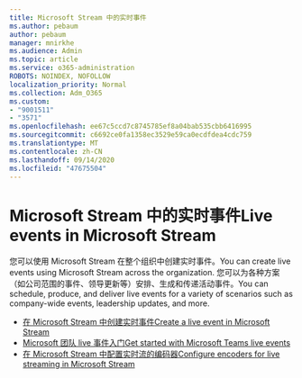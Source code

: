 ```yaml
---
title: Microsoft Stream 中的实时事件
ms.author: pebaum
author: pebaum
manager: mnirkhe
ms.audience: Admin
ms.topic: article
ms.service: o365-administration
ROBOTS: NOINDEX, NOFOLLOW
localization_priority: Normal
ms.collection: Adm_O365
ms.custom:
- "9001511"
- "3571"
ms.openlocfilehash: ee67c5ccd7c8745785ef8a04bab535cbb6416995
ms.sourcegitcommit: c6692ce0fa1358ec3529e59ca0ecdfdea4cdc759
ms.translationtype: MT
ms.contentlocale: zh-CN
ms.lasthandoff: 09/14/2020
ms.locfileid: "47675504"
---
```

# <a name="live-events-in-microsoft-stream"></a><span data-ttu-id="dff9f-102">Microsoft Stream 中的实时事件</span><span class="sxs-lookup"><span data-stu-id="dff9f-102">Live events in Microsoft Stream</span></span>

<span data-ttu-id="dff9f-103">您可以使用 Microsoft Stream 在整个组织中创建实时事件。</span><span class="sxs-lookup"><span data-stu-id="dff9f-103">You can create live events using Microsoft Stream across the organization.</span></span> <span data-ttu-id="dff9f-104">您可以为各种方案（如公司范围的事件、领导更新等）安排、生成和传递活动事件。</span><span class="sxs-lookup"><span data-stu-id="dff9f-104">You can schedule, produce, and deliver live events for a variety of scenarios such as company-wide events, leadership updates, and more.</span></span>

- [<span data-ttu-id="dff9f-105">在 Microsoft Stream 中创建实时事件</span><span class="sxs-lookup"><span data-stu-id="dff9f-105">Create a live event in Microsoft Stream</span></span>](https://docs.microsoft.com/stream/live-create-event)
- [<span data-ttu-id="dff9f-106">Microsoft 团队 live 事件入门</span><span class="sxs-lookup"><span data-stu-id="dff9f-106">Get started with Microsoft Teams live events</span></span>](https://support.office.com/article/get-started-with-microsoft-teams-live-events-d077fec2-a058-483e-9ab5-1494afda578a)
- [<span data-ttu-id="dff9f-107">在 Microsoft Stream 中配置实时流的编码器</span><span class="sxs-lookup"><span data-stu-id="dff9f-107">Configure encoders for live streaming in Microsoft Stream</span></span>](https://docs.microsoft.com/stream/live-encoder-setup)
